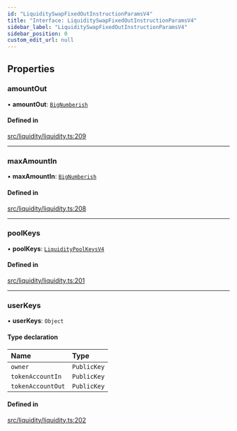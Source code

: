 ```yaml
---
id: "LiquiditySwapFixedOutInstructionParamsV4"
title: "Interface: LiquiditySwapFixedOutInstructionParamsV4"
sidebar_label: "LiquiditySwapFixedOutInstructionParamsV4"
sidebar_position: 0
custom_edit_url: null
---
```


## Properties

### amountOut

• **amountOut**: [`BigNumberish`](../modules.md#bignumberish)

#### Defined in

[src/liquidity/liquidity.ts:209](https://github.com/raydium-io/raydium-sdk/blob/3d95730/src/liquidity/liquidity.ts#L209)

___

### maxAmountIn

• **maxAmountIn**: [`BigNumberish`](../modules.md#bignumberish)

#### Defined in

[src/liquidity/liquidity.ts:208](https://github.com/raydium-io/raydium-sdk/blob/3d95730/src/liquidity/liquidity.ts#L208)

___

### poolKeys

• **poolKeys**: [`LiquidityPoolKeysV4`](../modules.md#liquiditypoolkeysv4)

#### Defined in

[src/liquidity/liquidity.ts:201](https://github.com/raydium-io/raydium-sdk/blob/3d95730/src/liquidity/liquidity.ts#L201)

___

### userKeys

• **userKeys**: `Object`

#### Type declaration

| Name | Type |
| :------ | :------ |
| `owner` | `PublicKey` |
| `tokenAccountIn` | `PublicKey` |
| `tokenAccountOut` | `PublicKey` |

#### Defined in

[src/liquidity/liquidity.ts:202](https://github.com/raydium-io/raydium-sdk/blob/3d95730/src/liquidity/liquidity.ts#L202)

